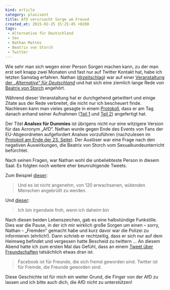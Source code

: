 ```yaml
---
kind: article
category: plasisent
title: AfD verursacht Sorge um Freund
created_at: 2015-02-25 15:25:45 +0200
tags:
 - Alternative für Deutschland
 - Sex
 - Nathan Mattes
 - Beatrix von Storch
 - Twitter
---
```


Wie sehr man sich wegen einer Person Sorgen machen kann, zu der man erst seit
knapp zwei Monaten und fast nur auf Twitter Kontakt hat, habe ich letzten
Samstag erfahren. Nathan ([@zeitschlag]) war auf einer [Veranstaltung der
*„Alternative“ für Deutschland*][afd] und hat sich eine ziemlich lange Rede von
[Beatrix von Storch][lobbypedia] angehört.

Während dieser Veranstaltung hat er durchgehend getwittert und einige Zitate
aus der Rede verbreitet, die nicht nur ich bescheuert finde. Nachlesen kann man
vieles gesagte in einem [Protokoll], dass er am Tag danach anhand seiner
Aufnahmen ([Teil 1] und [Teil 2]) angefertigt hat.

Der Titel **Analsex für Dummies** ist übrigens nicht nur eine witzigere Version
für das Acronym „AfD“. Nathan wurde gegen Ende des Events von Fans der
EU-Abgeordneten aufgefordert Analsex vorzuführen (nachzulesen im [Protokoll am
Ende der 23.  Seite][23]). Der Auslöser war eine Frage nach den negativen
Auswirkungen, die Beatrix von Storch vom Sexualkundeunterricht befürchtet.

Nach seinen Fragen, war Nathan wohl die unbeliebteste Person in diesem Saal. Es
folgten noch weitere eher beunruhigende Tweets.

Zum Beispiel [dieser][dieser1]:

> Und es ist nicht angenehm, von 120 erwachsenen, wütenden Menschen angebrüllt
> zu werden.

Und [dieser][dieser2]:

> Ich bin irgendwie froh, wenn ich daheim bin

Nach diesen beiden Lebenszeichen, gab es eine halbstündige Funkstille. Dies war
die Pause, in der ich mir wirklich große Sorgen um einen – sorry, Nathan –
„Fremden“ gemacht habe und kurz davor war die Polizei zu informieren
(ehrlich!).  Dann schrieb er rechtzeitig, dass er sich nur auf dem Heimweg
befindet und vergessen hatte Bescheid zu twittern … An diesem Abend hatte ich
zum ersten Mal das Gefühl, dass an einem [Tweet über Freundschaften][twitter
freunde] tatsächlich etwas dran ist.

> Facebook ist für Freunde, die sich fremd geworden sind. Twitter ist für
> Fremde, die Freunde geworden sind.

Diese Geschichte ist für mich ein weiter Grund, die Finger von der AfD zu
lassen und ich bitte auch dich, die AfD nicht zu unterstützen!


[@zeitschlag]: https://twitter.com/zeitschlag
  "Nathans Twitter Account."

[afd]: http://bullenscheisse.de/2015/afd-oder-analsex-fuer-dummies/
  "Nathans Artikel: „AfD, oder: Analsex für Dummies“"

[lobbypedia]: https://lobbypedia.de/wiki/Beatrix_von_Storch

[protokoll]: http://bullenscheisse.de/2015/afd-oder-analsex-fuer-dummies/Storch.pdf

[teil 1]: http://bullenscheisse.de/2015/afd-oder-analsex-fuer-dummies/Storch_1.m4a

[teil 2]: http://bullenscheisse.de/2015/afd-oder-analsex-fuer-dummies/Storch_2.m4a

[23]: http://bullenscheisse.de/2015/afd-oder-analsex-fuer-dummies/Storch.pdf#23

[dieser1]: https://twitter.com/zeitschlag/status/569236355617845248

[dieser2]: https://twitter.com/zeitschlag/status/569236613399764992

[twitter freunde]: https://twitter.com/superaspie/status/345489280451362818
